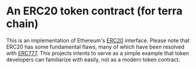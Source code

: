 # An ERC20 token contract (for terra chain)

This is an implementation of Ethereum's [ERC20](https://eips.ethereum.org/EIPS/eip-20) interface.
Please note that ERC20 has some fundamental flaws, many of which have been resolved with [ERC777](https://eips.ethereum.org/EIPS/eip-777).
This projects intents to serve as a simple example that token developers can familiarize with easily, not as a modern token contract.
